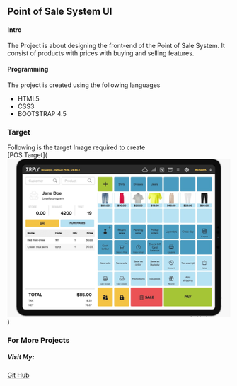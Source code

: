 ## Point of Sale System UI
#### Intro
The Project is about designing the front-end of the Point of Sale System. It consist of products with prices with buying and selling features.
#### Programming
The project is created using the following languages
* HTML5
* CSS3
* BOOTSTRAP 4.5

### Target
Following is the target Image required to create\
[POS Target](![alt text](https://raw.githubusercontent.com/Usama-Taj/POS-UI/main/images/POS_Target.jpeg?raw=true))

### For More Projects
##### Visit My:
[Git Hub](https://github.com/usama-taj)
